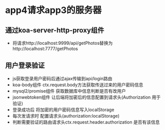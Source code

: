 #  app4请求app3的服务器

## 通过koa-server-http-proxy组件
- 将请求http://localhost:9999/api/getPhotos替换为http://localhost:7777/getPhotos

## 用户登录验证
- js获取登录用户密码后通过ajax传输到api/login路由
- koa-body组件          ctx.request.body方法获取传送过来的用户密码信息
- mysql2/promise组件    获取数据库中信息判断是否有改用户   
- jsonwebtoken组件      让后端将加密后的信息配置到请求头(Authorization 用于验证)
- 登录成功后             将加密的用户密码信息写入localStorage
- 每次发请求时           配置请求头(authorization:localStorage)
- 判断需要验证的路由请求头ctx.request.header.authorization 是否有该信息
